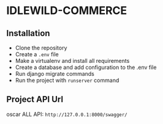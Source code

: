# IDLEWILD-COMMERCE

## Installation

- Clone the repository
- Create a `.env` file
- Make a virtualenv and install all requirements
- Create a database and add configuration to the .env file
- Run django migrate commands
- Run the project with `runserver` command

## Project API Url

oscar ALL API:
    `http://127.0.0.1:8000/swagger/`